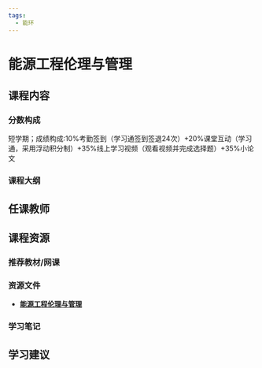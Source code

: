 ```yaml
---
tags:
  - 能环
---
```


# 能源工程伦理与管理

## 课程内容

### 分数构成

短学期；成绩构成:10%考勤签到（学习通签到签退24次）+20%课堂互动（学习通，采用浮动积分制）+35%线上学习视频（观看视频并完成选择题）+35%小论文

### 课程大纲

## 任课教师

## 课程资源

### 推荐教材/网课

### 资源文件

- [**能源工程伦理与管理**](https://pan.baidu.com/s/1JbIEMX9IW9gV1aXLwdQS3A?pwd=c2q1)

### 学习笔记

## 学习建议



